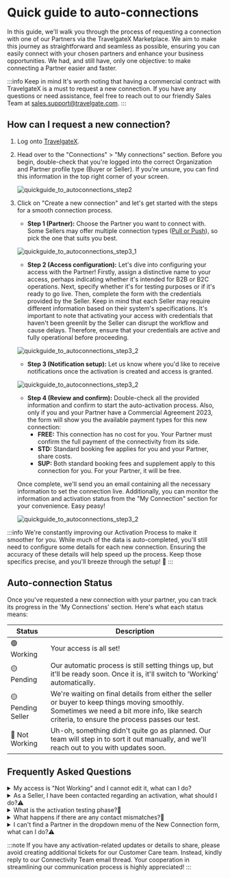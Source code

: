 ﻿---
sidebar_position: 2
---

# Quick guide to auto-connections

In this guide, we'll walk you through the process of requesting a connection with one of our Partners via the TravelgateX Marketplace. We aim to make this journey as straightforward and seamless as possible, ensuring you can easily connect with your chosen partners and enhance your business opportunities. We had, and still have, only one objective: to make connecting a Partner easier and faster. 

:::info Keep in mind
It's worth noting that having a commercial contract with TravelgateX is a must to request a new connection. If you have any questions or need assistance, feel free to reach out to our friendly Sales Team at sales.support@travelgate.com.
:::

## **How can I request a new connection?**

1. Log onto [TravelgateX](https://www.travelgatex.com/).

2. Head over to the "Connections" > "My connections" section. Before you begin, double-check that you're logged into the correct Organization and Partner profile type (Buyer or Seller). If you're unsure, you can find this information in the top right corner of your screen.

    ![quickguide_to_autoconnections_step2](https://storage.travelgate.com/kbase/autoconnections_step2.png)

3. Click on "Create a new connection" and let's get started with the steps for a smooth connection process.
    * **Step 1 (Partner):** Choose the Partner you want to connect with. Some Sellers may offer multiple connection types ([Pull or Push](/kb/getting-started-with-travelgate/about-our-connectivity/what-is-the-difference-between-pull-and-push-sellers)), so pick the one that suits you best.

    ![quickguide_to_autoconnections_step3_1](https://storage.travelgate.com/kbase/autoconnections_step3_1.png)

    * **Step 2 (Access configuration):** Let's dive into configuring your access with the Partner! Firstly, assign a distinctive name to your access, perhaps indicating whether it's intended for B2B or B2C operations. Next, specify whether it's for testing purposes or if it's ready to go live. Then, complete the form with the credentials provided by the Seller. Keep in mind that each Seller may require different information based on their system's specifications. It's important to note that activating your access with credentials that haven't been greenlit by the Seller can disrupt the workflow and cause delays. Therefore, ensure that your credentials are active and fully operational before proceeding.

    ![quickguide_to_autoconnections_step3_2](https://storage.travelgate.com/kbase/autoconnections_step3_2.png)

    * **Step 3 (Notification setup):** Let us know where you'd like to receive notifications once the activation is created and access is granted.

    ![quickguide_to_autoconnections_step3_2](https://storage.travelgate.com/kbase/autoconnections_step3_3.png)

    * **Step 4 (Review and confirm):** Double-check all the provided information and confirm to start the auto-activation process. Also, only if you and your Partner have a Commercial Agreement 2023, the form will show you the available payment types for this new connection:
        * **FREE:** This connection has no cost for you. Your Partner must confirm the full payment of the connectivity from its side.
        * **STD:** Standard booking fee applies for you and your Partner, share costs.
        * **SUP:** Both standard booking fees and supplement apply to this connection for you. For your Partner, it will be free.

    Once complete, we'll send you an email containing all the necessary information to set the connection live. Additionally, you can monitor the information and activation status from the "My Connection" section for your convenience. Easy peasy!

    ![quickguide_to_autoconnections_step3_2](https://storage.travelgate.com/kbase/autoconnections_step3_4.png)


:::info
We're constantly improving our Activation Process to make it smoother for you. While much of the data is auto-completed, you'll still need to configure some details for each new connection. Ensuring the accuracy of these details will help speed up the process. Keep those specifics precise, and you'll breeze through the setup! 🚀
:::

## Auto-connection Status

Once you've requested a new connection with your partner, you can track its progress in the 'My Connections' section. Here's what each status means:

| Status                    | Description        |
|---------------------------|--------------------|
| 🟢 Working                | Your access is all set!   |
| 🟡 Pending                | Our automatic process is still setting things up, but it'll be ready soon. Once it is, it'll switch to 'Working' automatically.   |
| 🟡 Pending Seller         | We're waiting on final details from either the seller or buyer to keep things moving smoothly. Sometimes we need a bit more info, like search criteria, to ensure the process passes our test.   |
| 🔴 Not Working            | Uh-oh, something didn't quite go as planned. Our team will step in to sort it out manually, and we'll reach out to you with updates soon.   |



## Frequently Asked Questions

<details>
    <summary>My access is "Not Working" and I cannot edit it, what can I do?</summary>
    <div>
        <div>When an access is "Not Working," the "Edit access" feature remains blocked while our Connectivity Team checks the connection. To avoid creating duplicate tickets on our Platform, we strongly advise against requesting the connection again. It's best to wait until our Connectivity Team contacts you and asks for assistance.</div>
    </div>
</details>

<details>
    <summary>As a Seller, I have been contacted regarding an activation, what should I do?⚠️</summary>
    <div>
        <div>Sellers will receive an email requesting their collaboration to resolve any issues preventing a connection from being completed automatically. The email provides a link where they can fix the problem by modifying the access configuration provided by the Buyer.</div>
    </div>
</details>

<details>
    <summary>What is the activation testing phase?🚀</summary>
    <div>
        <div>When activating a connection, whether automatically or manually, a testing phase is necessary to ensure the new credentials function properly. This involves going through a Booking Flow (using the Search and Quote queries) and downloading Static Content information such as hotels and destinations. Once everything checks out, the connection will be set to "Working" and you'll be notified.</div>
    </div>
</details>

<details>
    <summary>What happens if there are any contact mismatches?🔎</summary>
    <div>
        <div>If there are contact mismatches between the information provided in the Connection Form and our database, we may need the Partner to share the connection details with you.</div>
    </div>
</details>

<details>
    <summary>I can't find a Partner in the dropdown menu of the New Connection form, what can I do?⚠️</summary>
    <div>
        <div>If you cannot find a specific Partner (either Buyer or Seller) in the dropdown menu for a new connection, it may be because they are either not available or inactive on our Platform. We recommend contacting them directly for more details.</div>
    </div>
</details>


:::note
If you have any activation-related updates or details to share, please avoid creating additional tickets for our Customer Care team. Instead, kindly reply to our Connectivity Team email thread. Your cooperation in streamlining our communication process is highly appreciated!
:::